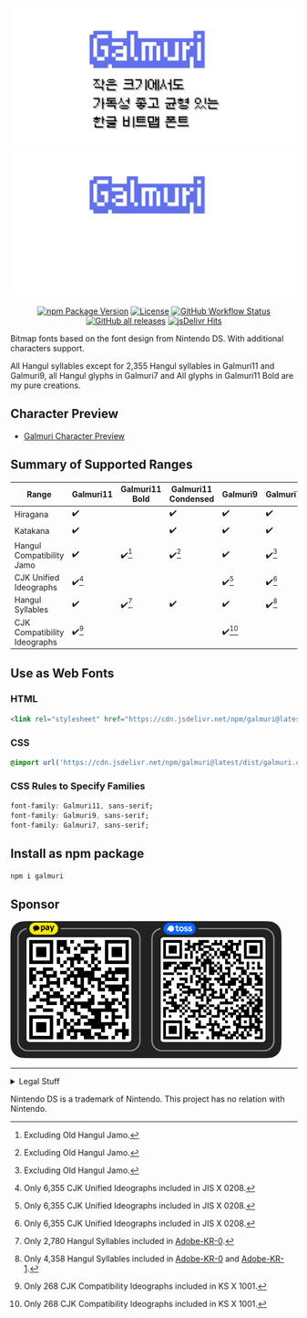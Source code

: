 ![Cover](files/cover_light.png#gh-light-mode-only)![Cover](files/cover_dark.png#gh-dark-mode-only)

<p align="center">
  <a href="https://www.npmjs.com/package/galmuri" target="_blank"><img src="https://img.shields.io/npm/v/galmuri" alt="npm Package Version"></a>
  <a href="https://github.com/quiple/galmuri/blob/main/OFL.md"><img src="https://img.shields.io/github/license/quiple/galmuri" alt="License"></a>
  <a href="https://github.com/quiple/galmuri/actions/workflows/release.yml"><img src="https://github.com/quiple/galmuri/workflows/release/badge.svg" alt="GitHub Workflow Status"></a>
  <a href="https://github.com/quiple/galmuri/releases/latest"><img src="https://img.shields.io/github/downloads/quiple/galmuri/total" alt="GitHub all releases"></a>
  <a href="https://www.jsdelivr.com/package/npm/galmuri?version=latest" target="_blank"><img src="https://data.jsdelivr.com/v1/package/npm/galmuri/badge?style=rounded" alt="jsDelivr Hits"></a>
</p>

Bitmap fonts based on the font design from Nintendo DS. With additional characters support.

All Hangul syllables except for 2,355 Hangul syllables in Galmuri11 and Galmuri9, all Hangul glyphs in Galmuri7 and All glyphs in Galmuri11 Bold are my pure creations.

## Character Preview

- [Galmuri Character Preview](https://galmuri.quiple.dev/glyphs)

## Summary of Supported Ranges

| Range                         | Galmuri11          | Galmuri11 Bold     | Galmuri11 Condensed | Galmuri9           | Galmuri7           |
|-------------------------------|--------------------|--------------------|---------------------|--------------------|--------------------|
| Hiragana                      | :heavy_check_mark: |                    | :heavy_check_mark:  | :heavy_check_mark: | :heavy_check_mark: |
| Katakana                      | :heavy_check_mark: |                    | :heavy_check_mark:  | :heavy_check_mark: | :heavy_check_mark: |
| Hangul Compatibility Jamo     | :heavy_check_mark: | :heavy_check_mark:[^old] | :heavy_check_mark:[^old] | :heavy_check_mark: | :heavy_check_mark:[^old] |
| CJK Unified Ideographs        | :heavy_check_mark:[^jis] |                    |                     | :heavy_check_mark:[^jis] | :heavy_check_mark:[^jis] |
| Hangul Syllables              | :heavy_check_mark: | :heavy_check_mark:[^han] | :heavy_check_mark:  | :heavy_check_mark: | :heavy_check_mark:[^han-1] |
| CJK Compatibility Ideographs  | :heavy_check_mark:[^ks] |                     |                    | :heavy_check_mark:[^ks] |                    |

[^old]: Excluding Old Hangul Jamo.
[^han]: Only 2,780 Hangul Syllables included in [Adobe-KR-0](https://github.com/adobe-type-tools/Adobe-KR#supplement-0adobe-kr-0).
[^han-1]: Only 4,358 Hangul Syllables included in [Adobe-KR-0](https://github.com/adobe-type-tools/Adobe-KR#supplement-0adobe-kr-0) and [Adobe-KR-1](https://github.com/adobe-type-tools/Adobe-KR#supplement-1adobe-kr-1).
[^jis]: Only 6,355 CJK Unified Ideographs included in JIS X 0208.
[^ks]: Only 268 CJK Compatibility Ideographs included in KS X 1001.

## Use as Web Fonts

### HTML

```html
<link rel="stylesheet" href="https://cdn.jsdelivr.net/npm/galmuri@latest/dist/galmuri.css">
```

### CSS

```css
@import url('https://cdn.jsdelivr.net/npm/galmuri@latest/dist/galmuri.css');
```

### CSS Rules to Specify Families

```css
font-family: Galmuri11, sans-serif;
font-family: Galmuri9, sans-serif;
font-family: Galmuri7, sans-serif;
```

## Install as npm package

```bash
npm i galmuri
```

## Sponsor

<img src="https://raw.githubusercontent.com/quiple/galmuri/main/files/donate.png" alt="Donate" style="height:240px">

----

<details>
<summary>Legal Stuff</summary>

All Hangul syllables except for 2,355 Hangul syllables in Galmuri11 and Galmuri9, all Hangul glyphs in Galmuri7 and All glyphs in Galmuri11 Bold and Galmuri11 Condensed are my pure creations. But it does not mean that Nintendo owns the rights to glyphs that I did not create and I'm violating Nintendo's rights.

At least in the US and South Korea, the font file and code are copyrighted, but the font design cannot be copyrighted. And likewise in both countries, bitmap fonts in general cannot be copyrighted. See also: [#](https://int10h.org/oldschool-pc-fonts/readme/#legal_stuff), [#](http://www.faqs.org/faqs/fonts-faq/part2/) Also, Galmuri's outline (scalable) font file is purely my creation for the first time, so I own the copyright, and I do not claim any rights to the "typeface design".

Galmuri11과 Galmuri9의 경우 한글 음절 중 2,355자를 제외한 모든 글리프, Galmuri7의 경우 모든 한글 글리프, Galmuri11 Bold와 Galmuri11 Condensed의 경우 모든 글리프가 Nintendo와 관련이 없는 저의 순수한 창작물입니다. 그러나 이는 제가 창작하지 않은 글리프의 권리가 Nintendo에게 있으며 제가 Nintendo의 권리를 침해하고 있다는 의미가 아닙니다.

적어도 미국과 대한민국에서는 폰트 파일 및 코드는 저작권을 갖지만 서체 디자인은 저작권을 갖지 못합니다. 그리고 마찬가지로 두 국가 모두에서 일반적으로 비트맵 폰트는 저작권을 갖지 못합니다. 윤곽선(스케일러블) 폰트가 아닌 비트맵 또는 그레이스케일 폰트 파일의 경우, 실질적으로 이미지 파일과 동일하므로 프로그램 저작물로서 보호되지 않습니다. 참조: [#](https://int10h.org/oldschool-pc-fonts/readme/#legal_stuff), [#](http://kasanlaw.com/bbs/board.php?bo_table=sub04_2&wr_id=226) 또한 Galmuri의 윤곽선(스케일러블) 폰트 파일은 순전히 제가 처음 만든 것이기에 제게 저작권이 있고, 저는 ‘서체 디자인’에 대한 권리를 주장하지 않습니다.
</details>

Nintendo DS is a trademark of Nintendo. This project has no relation with Nintendo.
